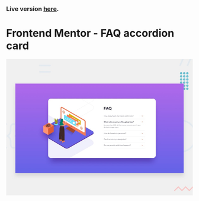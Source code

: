 ### Live version [here](https://virginiebouvarel.github.io/frontendmentor_challenges/newbie/faq-accordion).

# Frontend Mentor - FAQ accordion card

![Design preview for this coding challenge](./src/design/preview.jpg)



